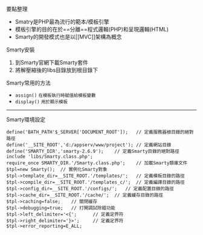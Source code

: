 要點整理
- Smatry是PHP最為流行的範本/模板引擎
- 模板引擎的目的在於==分離==程式邏輯(PHP)和呈現邏輯(HTML)
- Smarty的開發模式也是以[[MVC]]架構為概念

Smarty安裝
1. 到Smarty官網下載Smarty套件
2. 將解壓縮後的libs目錄放到根目錄下

Smarty常用的方法
- `assign()` <small>在模板執行時賦值給模板變數</small>
- `display()` <small>用於顯示模板</small>

---

Smarty環境設定
```
define('BATH_PATH'$_SERVER['DOCUMENT_ROOT']);	// 定義服務器根目錄的絕對路徑
define('__SITE_ROOT','d:/appserv/www/project');	// 定義網站目錄
define('SMARTY_DIR','smarty-2.6.9');	// 定義Smarty目錄的絕對路徑
include 'libs/Smarty.class.php';	
require_once SMARTY_DIR.'/Smarty.class.php';	// 加載Smarty類庫文件
$tpl=new Smarty();	// 實例化Smarty對象
$tpl->template_dir=__SITE_ROOT.'/templates/';	// 定義模板目錄的路徑
$tpl->compile_dir=__SITE_ROOT.'/templates_c/';	// 定義編譯目錄的路徑
$tpl->config_dir=__SITE_ROOT.'/configs/';	// 定義配置目錄的路徑
$tpl->cache_dir=__SITE_ROOT.'/cache/';	// 定義緩存目錄的路徑
$tpl->caching=false;	// 關閉緩存
$tpl->debugging=true;	// 打開調試除錯功能
$tpl->left_delimiter='<{';		// 定義定界符
$tpl->right_delimiter='}>';		// 定義定界符
$tpl->error_reporting=E_ALL;
```